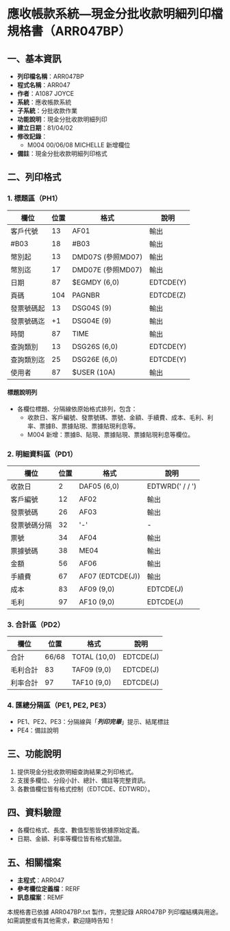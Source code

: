 # 應收帳款系統—現金分批收款明細列印檔規格書（ARR047BP）

## 一、基本資訊
- **列印檔名稱**：ARR047BP
- **程式名稱**：ARR047
- **作者**：A1087 JOYCE
- **系統**：應收帳款系統
- **子系統**：分批收款作業
- **功能說明**：現金分批收款明細列印
- **建立日期**：81/04/02
- **修改記錄**：
  - M004 00/06/08 MICHELLE 新增欄位
- **備註**：現金分批收款明細列印格式

## 二、列印格式

### 1. 標題區（PH1）
| 欄位 | 位置 | 格式 | 說明 |
|------|------|------|------|
| 客戶代號 | 13 | AF01 | 輸出 |
| #B03 | 18 | #B03 | 輸出 |
| 幣別起 | 13 | DMD07S (參照MD07) | 輸出 |
| 幣別迄 | 17 | DMD07E (參照MD07) | 輸出 |
| 日期 | 87 | $EGMDY (6,0) | EDTCDE(Y) |
| 頁碼 | 104 | PAGNBR | EDTCDE(Z) |
| 發票號碼起 | 13 | DSG04S (9) | 輸出 |
| 發票號碼迄 | +1 | DSG04E (9) | 輸出 |
| 時間 | 87 | TIME | 輸出 |
| 查詢類別 | 13 | DSG26S (6,0) | EDTCDE(Y) |
| 查詢類別迄 | 25 | DSG26E (6,0) | EDTCDE(Y) |
| 使用者 | 87 | $USER (10A) | 輸出 |

#### 標題說明列
- 各欄位標題、分隔線依原始格式排列，包含：
  - 收款日、客戶編號、發票號碼、票號、金額、手續費、成本、毛利、利率、票據B、票據貼現、票據貼現利息等。
  - M004 新增：票據B、貼現、票據貼現、票據貼現利息等欄位。

### 2. 明細資料區（PD1）
| 欄位 | 位置 | 格式 | 說明 |
|------|------|------|------|
| 收款日 | 2 | DAF05 (6,0) | EDTWRD('  /  /  ') |
| 客戶編號 | 12 | AF02 | 輸出 |
| 發票號碼 | 26 | AF03 | 輸出 |
| 發票號碼分隔 | 32 | '-' | - |
| 票號 | 34 | AF04 | 輸出 |
| 票據號碼 | 38 | ME04 | 輸出 |
| 金額 | 56 | AF06 | 輸出 |
| 手續費 | 67 | AF07 (EDTCDE(J)) | 輸出 |
| 成本 | 83 | AF09 (9,0) | EDTCDE(J) |
| 毛利 | 97 | AF10 (9,0) | EDTCDE(J) |

### 3. 合計區（PD2）
| 欄位 | 位置 | 格式 | 說明 |
|------|------|------|------|
| 合計 | 66/68 | TOTAL (10,0) | EDTCDE(J) |
| 毛利合計 | 83 | TAF09 (9,0) | EDTCDE(J) |
| 利率合計 | 97 | TAF10 (9,0) | EDTCDE(J) |

### 4. 匯總分隔區（PE1, PE2, PE3）
- PE1、PE2、PE3：分隔線與「***列印完畢***」提示、結尾標註
- PE4：備註說明

## 三、功能說明
1. 提供現金分批收款明細查詢結果之列印格式。
2. 支援多欄位、分段小計、總計、備註等完整資訊。
3. 各數值欄位皆有格式控制（EDTCDE、EDTWRD）。

## 四、資料驗證
- 各欄位格式、長度、數值型態皆依據原始定義。
- 日期、金額、利率等欄位皆有格式驗證。

## 五、相關檔案
- **主程式**：ARR047
- **參考欄位定義檔**：RERF
- **訊息檔案**：REMF

本規格書已依據 ARR047BP.txt 製作，完整記錄 ARR047BP 列印檔結構與用途。如需調整或有其他需求，歡迎隨時告知！ 